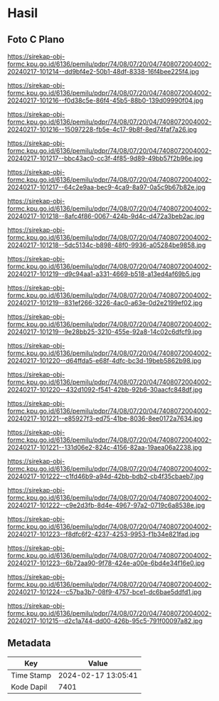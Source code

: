 # Hasil

## Foto C Plano

https://sirekap-obj-formc.kpu.go.id/6136/pemilu/pdpr/74/08/07/20/04/7408072004002-20240217-101214--dd9bf4e2-50b1-48df-8338-16f4bee225f4.jpg

https://sirekap-obj-formc.kpu.go.id/6136/pemilu/pdpr/74/08/07/20/04/7408072004002-20240217-101216--f0d38c5e-86f4-45b5-88b0-139d09990f04.jpg

https://sirekap-obj-formc.kpu.go.id/6136/pemilu/pdpr/74/08/07/20/04/7408072004002-20240217-101216--15097228-fb5e-4c17-9b8f-8ed74faf7a26.jpg

https://sirekap-obj-formc.kpu.go.id/6136/pemilu/pdpr/74/08/07/20/04/7408072004002-20240217-101217--bbc43ac0-cc3f-4f85-9d89-49bb57f2b96e.jpg

https://sirekap-obj-formc.kpu.go.id/6136/pemilu/pdpr/74/08/07/20/04/7408072004002-20240217-101217--64c2e9aa-bec9-4ca9-8a97-0a5c9b67b82e.jpg

https://sirekap-obj-formc.kpu.go.id/6136/pemilu/pdpr/74/08/07/20/04/7408072004002-20240217-101218--8afc4f86-0067-424b-9d4c-d472a3beb2ac.jpg

https://sirekap-obj-formc.kpu.go.id/6136/pemilu/pdpr/74/08/07/20/04/7408072004002-20240217-101218--5dc5134c-b898-48f0-9936-a05284be9858.jpg

https://sirekap-obj-formc.kpu.go.id/6136/pemilu/pdpr/74/08/07/20/04/7408072004002-20240217-101219--d9c94aa1-a331-4669-b518-a13ed4af69b5.jpg

https://sirekap-obj-formc.kpu.go.id/6136/pemilu/pdpr/74/08/07/20/04/7408072004002-20240217-101219--831ef266-3226-4ac0-a63e-0d2e2199ef02.jpg

https://sirekap-obj-formc.kpu.go.id/6136/pemilu/pdpr/74/08/07/20/04/7408072004002-20240217-101219--9e28bb25-3210-455e-92a8-14c02c6dfcf9.jpg

https://sirekap-obj-formc.kpu.go.id/6136/pemilu/pdpr/74/08/07/20/04/7408072004002-20240217-101220--d64ffda5-e68f-4dfc-bc3d-19beb5862b98.jpg

https://sirekap-obj-formc.kpu.go.id/6136/pemilu/pdpr/74/08/07/20/04/7408072004002-20240217-101220--432d1092-f541-42bb-92b6-30aacfc848df.jpg

https://sirekap-obj-formc.kpu.go.id/6136/pemilu/pdpr/74/08/07/20/04/7408072004002-20240217-101221--e85927f3-ed75-41be-8036-8ee0172a7634.jpg

https://sirekap-obj-formc.kpu.go.id/6136/pemilu/pdpr/74/08/07/20/04/7408072004002-20240217-101221--131d06e2-824c-4156-82aa-19aea06a2238.jpg

https://sirekap-obj-formc.kpu.go.id/6136/pemilu/pdpr/74/08/07/20/04/7408072004002-20240217-101222--c1fd46b9-a94d-42bb-bdb2-cb4f35cbaeb7.jpg

https://sirekap-obj-formc.kpu.go.id/6136/pemilu/pdpr/74/08/07/20/04/7408072004002-20240217-101222--c9e2d3fb-8d4e-4967-97a2-0719c6a8538e.jpg

https://sirekap-obj-formc.kpu.go.id/6136/pemilu/pdpr/74/08/07/20/04/7408072004002-20240217-101223--f8dfc6f2-4237-4253-9953-f1b34e821fad.jpg

https://sirekap-obj-formc.kpu.go.id/6136/pemilu/pdpr/74/08/07/20/04/7408072004002-20240217-101223--6b72aa90-9f78-424e-a00e-6bd4e34f16e0.jpg

https://sirekap-obj-formc.kpu.go.id/6136/pemilu/pdpr/74/08/07/20/04/7408072004002-20240217-101224--c57ba3b7-08f9-4757-bce1-dc6bae5ddfd1.jpg

https://sirekap-obj-formc.kpu.go.id/6136/pemilu/pdpr/74/08/07/20/04/7408072004002-20240217-101215--d2c1a744-dd00-426b-95c5-791f00097a82.jpg


## Metadata

| Key        | Value               |
| ---------- | ------------------- |
| Time Stamp | 2024-02-17 13:05:41 |
| Kode Dapil | 7401                |



